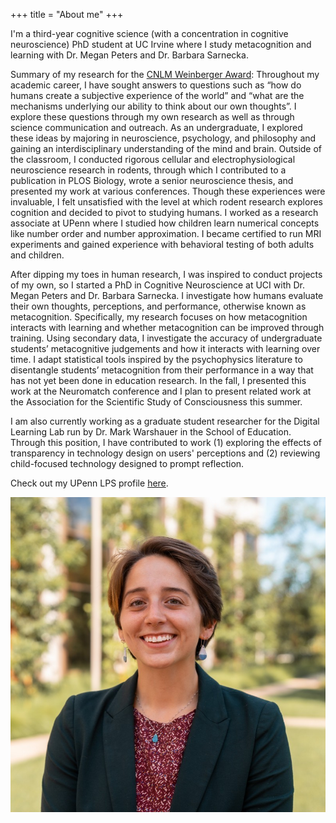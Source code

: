 +++
title = "About me"
+++

I'm a third-year cognitive science (with a concentration in cognitive neuroscience) PhD student at UC Irvine where I study metacognition and learning with Dr. Megan Peters and Dr. Barbara Sarnecka. 

Summary of my research for the [CNLM Weinberger Award](https://cnlm.uci.edu/awards/weinberger):
Throughout my academic career, I have sought answers to questions such as “how do humans create a subjective experience of the world” and “what are the mechanisms underlying our ability to think about our own thoughts”. I explore these questions through my own research as well as through science communication and outreach. As an undergraduate, I explored these ideas by majoring in neuroscience, psychology, and philosophy and gaining an interdisciplinary understanding of the mind and brain. Outside of the classroom, I conducted rigorous cellular and electrophysiological neuroscience research in rodents, through which I contributed to a publication in PLOS Biology, wrote a senior neuroscience thesis, and presented my work at various conferences. Though these experiences were invaluable, I felt unsatisfied with the level at which rodent research explores cognition and decided to pivot to studying humans. I worked as a research associate at UPenn where I studied how children learn numerical concepts like number order and number approximation. I became certified to run MRI experiments and gained experience with behavioral testing of both adults and children. 

After dipping my toes in human research, I was inspired to conduct projects of my own, so I started a PhD in Cognitive Neuroscience at UCI with Dr. Megan Peters and Dr. Barbara Sarnecka. I investigate how humans evaluate their own thoughts, perceptions, and performance, otherwise known as metacognition. Specifically, my research focuses on how metacognition interacts with learning and whether metacognition can be improved through training. Using secondary data, I investigate the accuracy of undergraduate students’ metacognitive judgements and how it interacts with learning over time. I adapt statistical tools inspired by the psychophysics literature to disentangle students’ metacognition from their performance in a way that has not yet been done in education research. In the fall, I presented this work at the Neuromatch conference and I plan to present related work at the Association for the Scientific Study of Consciousness this summer. 

I am also currently working as a graduate student researcher for the Digital Learning Lab run by Dr. Mark Warshauer in the School of Education. Through this position, I have contributed to work (1) exploring the effects of transparency in technology design on users' perceptions and (2) reviewing child-focused technology designed to prompt reflection.

Check out my UPenn LPS profile [here](https://www.lps.upenn.edu/non-degree-programs/postbacc-studies/stories/nora-ashley-bradford).

<img src="/img/about.jpg " alt="This is me" style=float:right;width:400/>
